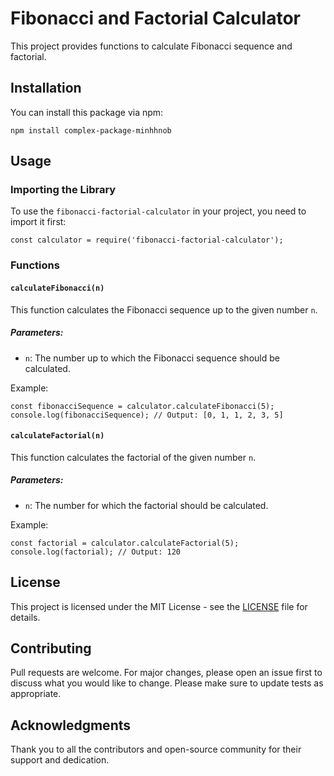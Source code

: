 <h1>Fibonacci and Factorial Calculator</h1>

<p>This project provides functions to calculate Fibonacci sequence and factorial.</p>

<h2>Installation</h2>

<p>You can install this package via npm:</p>

<pre><code>npm install complex-package-minhhnob</code></pre>

<h2>Usage</h2>

<h3>Importing the Library</h3>

<p>To use the <code>fibonacci-factorial-calculator</code> in your project, you need to import it first:</p>

<pre><code>const calculator = require('fibonacci-factorial-calculator');</code></pre>

<h3>Functions</h3>

<h4><code>calculateFibonacci(n)</code></h4>

<p>This function calculates the Fibonacci sequence up to the given number <code>n</code>.</p>

<h5>Parameters:</h5>

<ul>
  <li><code>n</code>: The number up to which the Fibonacci sequence should be calculated.</li>
</ul>

<p>Example:</p>

<pre><code>const fibonacciSequence = calculator.calculateFibonacci(5);
console.log(fibonacciSequence); // Output: [0, 1, 1, 2, 3, 5]</code></pre>

<h4><code>calculateFactorial(n)</code></h4>

<p>This function calculates the factorial of the given number <code>n</code>.</p>

<h5>Parameters:</h5>

<ul>
  <li><code>n</code>: The number for which the factorial should be calculated.</li>
</ul>

<p>Example:</p>

<pre><code>const factorial = calculator.calculateFactorial(5);
console.log(factorial); // Output: 120</code></pre>

<h2>License</h2>

<p>This project is licensed under the MIT License - see the <a href="./LICENSE">LICENSE</a> file for details.</p>

<h2>Contributing</h2>

<p>Pull requests are welcome. For major changes, please open an issue first to discuss what you would like to change. Please make sure to update tests as appropriate.</p>

<h2>Acknowledgments</h2>

<p>Thank you to all the contributors and open-source community for their support and dedication.</p>

